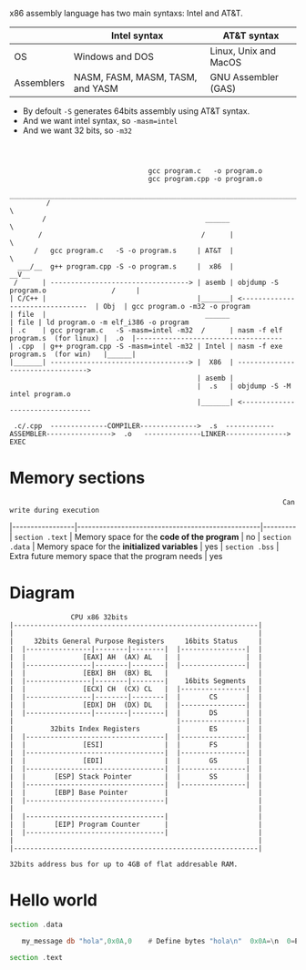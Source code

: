 x86 assembly language has two main syntaxs: Intel and AT&T.

|            | Intel syntax                     | AT&T syntax           |
|------------|----------------------------------|-----------------------|
| OS         | Windows and DOS                  | Linux, Unix and MacOS |
| Assemblers | NASM, FASM, MASM, TASM, and YASM | GNU Assembler (GAS)   | 



- By defoult `-S` generates 64bits assembly using AT&T syntax.
- And we want intel syntax, so `-masm=intel`
- And we want 32 bits, so `-m32`


```


                                  
                                  gcc program.c   -o program.o
                                  gcc program.cpp -o program.o
          _________________________________________________________________________________
         /                                                                                 \
        /                                       ______                                      \
       /                                       /      |                                      \
      /   gcc program.c   -S -o program.s     | AT&T  |                                       \
  ___/__  g++ program.cpp -S -o program.s     |  x86  |                                      __V__
 /      | ----------------------------------> | asemb | objdump -S program.o                /     |
| C/C++ |                                     |_______| <--------------------------------  | Obj  | gcc program.o -m32 -o program
| file  |                                       ______                                     | file | ld program.o -m elf_i386 -o program
| .c    | gcc program.c   -S -masm=intel -m32  /      | nasm -f elf program.s  (for linux) |  .o  |------------------------------------
| .cpp  | g++ program.cpp -S -masm=intel -m32 | Intel | nasm -f exe program.s  (for win)   |______|
|_______| ----------------------------------> |  X86  | --------------------------------->
                                              | asemb | 
                                              |  .s   | objdump -S -M intel program.o
                                              |_______| <---------------------------------

 .c/.cpp  --------------COMPILER-------------->  .s  ------------ASSEMBLER---------------->  .o   --------------LINKER---------------> EXEC  

```





# Memory sections
                                                                       Can write during execution
|-----------------|--------------------------------------------------|---------
| `section .text` | Memory space for the **code of the program**     | no
| `section .data` | Memory space for the **initialized variables**   | yes
| `section .bss`  | Extra future memory space that the program needs | yes


# Diagram

```
               CPU x86 32bits
|------------------------------------------------------------|
|                                                            |
|     32bits General Purpose Registers     16bits Status     |
|  |----------------|--------|--------|  |----------------|  |
|  |              [EAX] AH  (AX) AL   |  |                |  |
|  |----------------|--------|--------|  |----------------|  |
|  |              [EBX] BH  (BX) BL   |                      |
|  |----------------|--------|--------|    16bits Segments   |
|  |              [ECX] CH  (CX) CL   |  |----------------|  |
|  |----------------|--------|--------|  |       CS       |  |
|  |              [EDX] DH  (DX) DL   |  |----------------|  |
|  |----------------|--------|--------|  |       DS       |  |
|                                        |----------------|  |
|         32bits Index Registers         |       ES       |  |
|  |----------------------------------|  |----------------|  |
|  |              [ESI]               |  |       FS       |  |
|  |----------------------------------|  |----------------|  |
|  |              [EDI]               |  |       GS       |  |
|  |----------------------------------|  |----------------|  |
|  |       [ESP] Stack Pointer        |  |       SS       |  |
|  |----------------------------------|  |----------------|  |
|  |       [EBP] Base Pointer         |                      |
|  |----------------------------------|                      |
|                                                            |
|  |----------------------------------|                      |
|  |       [EIP] Program Counter      |                      |
|  |----------------------------------|                      |
|                                                            |
|------------------------------------------------------------| 

32bits address bus for up to 4GB of flat addresable RAM.
```





# Hello world


```asm
section .data

   my_message db "hola",0x0A,0    # Define bytes "hola\n"  0x0A=\n  0=End of String in C

section .text
   

